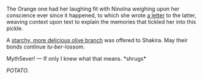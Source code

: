 <!-- title: Love Thy Neighbor -->

The Orange one had her laughing fit with NinoIna weighing upon her conscience ever since it happened, to which she wrote [a letter](https://youtu.be/OxKP4ED-xz8?t=371s) to the latter, weaving context upon text to explain the memories that tickled her into this pickle.

A [starchy, more delicious olive branch](https://youtu.be/OxKP4ED-xz8?t=471s) was offered to Shakira. May their bonds continue *tu-ber*-lossom.

Myth5ever! — If only I knew what that means. \*shrugs\*

*POTATO*.